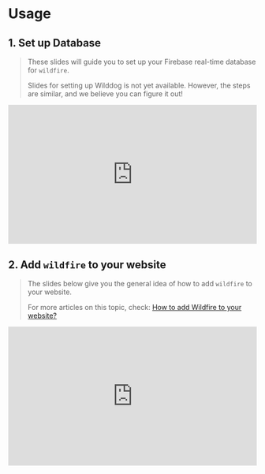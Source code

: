 # Usage

## 1. Set up Database

> These slides will guide you to set up your Firebase real-time database for `wildfire`. 
> 
> Slides for setting up Wilddog is not yet available. However, the steps are similar, and we believe you can figure it out!

<div class="aspect-ratio" style="position: relative; width: 100%; height: 0; padding-bottom: 56%;">
    <iframe src="https://slides.com/chengkang/set-up-firebase-for-wildfire/embed?style=light" scrolling="no" frameborder="0" webkitallowfullscreen mozallowfullscreen allowfullscreen style="position: absolute; width: 100%; height: 100%; left: 0; top: 0;"></iframe>
</div>

## 2. Add `wildfire` to your website

> The slides below give you the general idea of how to add `wildfire` to your website. 
> 
> For more articles on this topic, check: [How to add Wildfire to your website?](https://github.com/cheng-kang/wildfire/wiki/How-to-add-Wildfire-to-your-website%3F)

<div class="aspect-ratio" style="position: relative; width: 100%; height: 0; padding-bottom: 56%;">
    <iframe src="https://slides.com/chengkang/how-to-wildfire/embed?style=light" scrolling="no" frameborder="0" webkitallowfullscreen mozallowfullscreen allowfullscreen style="position: absolute; width: 100%; height: 100%; left: 0; top: 0;"></iframe>
</div>
